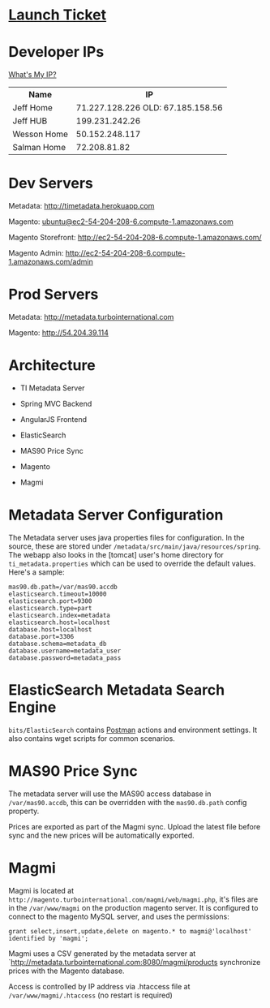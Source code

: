 [Launch Ticket](https://github.com/zero-one/TurboInternational/issues/153)
=====================

Developer IPs
=============
[What's My IP?](http://www.whatismyip.com/)
<table>
  <tr>
    <th>Name</th>
    <th>IP</th>
  </tr>
  <tr>
    <td>Jeff Home</td>
    <td>71.227.128.226 OLD: 67.185.158.56</td>
  </tr>
  <tr>
    <td>Jeff HUB</td>
    <td>199.231.242.26</td>
  </tr>
  <tr>
    <td>Wesson Home</td>
    <td>50.152.248.117</td>
  </tr>
  <tr>
    <td>Salman Home</td>
    <td>72.208.81.82</td>
  </tr>
</table>

Dev Servers
===========
Metadata: http://timetadata.herokuapp.com

Magento: ubuntu@ec2-54-204-208-6.compute-1.amazonaws.com

Magento Storefront: http://ec2-54-204-208-6.compute-1.amazonaws.com/

Magento Admin: http://ec2-54-204-208-6.compute-1.amazonaws.com/admin


Prod Servers
============
Metadata: http://metadata.turbointernational.com

Magento: http://54.204.39.114


Architecture
============

* TI Metadata Server
 * Spring MVC Backend
 * AngularJS Frontend
 * ElasticSearch
 * MAS90 Price Sync

* Magento

* Magmi


Metadata Server Configuration
=============================
The Metadata server uses java properties files for configuration. In the source, these are stored under `/metadata/src/main/java/resources/spring`. The webapp also looks in the [tomcat] user's home directory for `ti_metadata.properties` which can be used to override the default values. Here's a sample:

```
mas90.db.path=/var/mas90.accdb
elasticsearch.timeout=10000
elasticsearch.port=9300
elasticsearch.type=part
elasticsearch.index=metadata
elasticsearch.host=localhost
database.host=localhost
database.port=3306
database.schema=metadata_db
database.username=metadata_user
database.password=metadata_pass
```

ElasticSearch Metadata Search Engine
====================================
`bits/ElasticSearch` contains [Postman](https://chrome.google.com/webstore/detail/postman-rest-client/fdmmgilgnpjigdojojpjoooidkmcomcm) actions and environment settings. It also contains wget scripts for common scenarios.


MAS90 Price Sync
================
The metadata server will use the MAS90 access database in `/var/mas90.accdb`, this can be overridden with the `mas90.db.path` config property.

Prices are exported as part of the Magmi sync. Upload the latest file before sync and the new prices will be automatically exported.

Magmi
=====
Magmi is located at `http://magento.turbointernational.com/magmi/web/magmi.php`, it's files are in the `/var/www/magmi` on the production magento server. It is configured to connect to the magento MySQL server, and uses the permissions:
```
grant select,insert,update,delete on magento.* to magmi@'localhost' identified by 'magmi';
```

Magmi uses a CSV generated by the metadata server at `http://metadata.turbointernational.com:8080/magmi/products synchronize prices with the Magento database.

Access is controlled by IP address via .htaccess file at `/var/www/magmi/.htaccess` (no restart is required)
